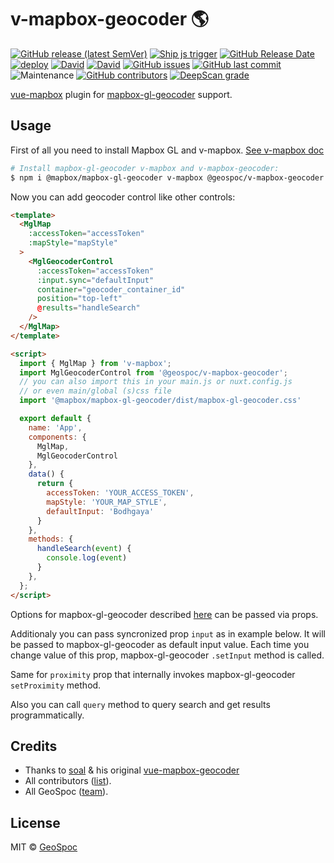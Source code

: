 # v-mapbox-geocoder 🌎

[![GitHub release (latest SemVer)](https://img.shields.io/github/v/release/geospoc/v-mapbox-geocoder?sort=semver)](https://github.com/geospoc/v-mapbox-geocoder/packages) [![Ship js trigger](https://github.com/geospoc/v-mapbox-geocoder/workflows/Ship%20js%20trigger/badge.svg)](https://github.com/geospoc/v-mapbox-geocoder/actions?query=workflow%3A%22Ship+js+trigger%22) [![GitHub Release Date](https://img.shields.io/github/release-date/geospoc/v-mapbox-geocoder)](https://github.com/geospoc/v-mapbox-geocoder/releases) [![deploy](https://img.shields.io/badge/deploy-🛳%20Ship.js-blue?style=flat)](https://github.com/algolia/shipjs) [![David](https://img.shields.io/david/peer/geospoc/v-mapbox-geocoder)](https://david-dm.org/geospoc/v-mapbox-geocoder?type=peer) [![David](https://img.shields.io/david/dev/geospoc/v-mapbox-geocoder)](http://david-dm.org/geospoc/v-mapbox-geocoder?type=dev) [![GitHub issues](https://img.shields.io/github/issues/geospoc/v-mapbox-geocoder)](https://github.com/geospoc/v-mapbox-geocoder) [![GitHub last commit](https://img.shields.io/github/last-commit/geospoc/v-mapbox-geocoder)](https://github.com/geospoc/v-mapbox-geocoder/master) ![Maintenance](https://img.shields.io/maintenance/yes/2020) [![GitHub contributors](https://img.shields.io/github/contributors/geospoc/v-mapbox-geocoder)](https://github.com/geospoc/v-mapbox-geocoder/graphs/contributors) [![DeepScan grade](https://deepscan.io/api/teams/9381/projects/11871/branches/177149/badge/grade.svg)](https://deepscan.io/dashboard#view=project&tid=9381&pid=11871&bid=177149)

[vue-mapbox](https://github.com/soal/vue-mapbox) plugin for [mapbox-gl-geocoder](https://github.com/mapbox/mapbox-gl-geocoder) support.

## Usage

First of all you need to install Mapbox GL and v-mapbox. [See v-mapbox doc](https://v-mapbox.netlify.app)


```bash
# Install mapbox-gl-geocoder v-mapbox and v-mapbox-geocoder:
$ npm i @mapbox/mapbox-gl-geocoder v-mapbox @geospoc/v-mapbox-geocoder
```

Now you can add geocoder control like other controls:

```html
<template>
  <MglMap
    :accessToken="accessToken"
    :mapStyle="mapStyle"
  >
    <MglGeocoderControl
      :accessToken="accessToken"
      :input.sync="defaultInput"
      container="geocoder_container_id"
      position="top-left"
      @results="handleSearch"
    />
  </MglMap>
</template>

<script>
  import { MglMap } from 'v-mapbox';
  import MglGeocoderControl from '@geospoc/v-mapbox-geocoder';
  // you can also import this in your main.js or nuxt.config.js
  // or even main/global (s)css file
  import '@mapbox/mapbox-gl-geocoder/dist/mapbox-gl-geocoder.css'

  export default {
    name: 'App',
    components: {
      MglMap,
      MglGeocoderControl
    },
    data() {
      return {
        accessToken: 'YOUR_ACCESS_TOKEN',
        mapStyle: 'YOUR_MAP_STYLE',
        defaultInput: 'Bodhgaya'
      }
    },
    methods: {
      handleSearch(event) {
        console.log(event)
      }
    },
  };
</script>
```

Options for mapbox-gl-geocoder described [here](https://github.com/mapbox/mapbox-gl-geocoder/blob/master/API.md) can be passed via props.

Additionaly you can pass syncronized prop `input` as in example below.
It will be passed to mapbox-gl-geocoder as default input value.
Each time you change value of this prop, mapbox-gl-geocoder `.setInput` method is called.

Same for `proximity` prop that internally invokes mapbox-gl-geocoder `setProximity` method.

Also you can call `query` method to query search and get results programmatically.

## Credits
- Thanks to [soal](https://github.com/soal) & his original [vue-mapbox-geocoder](https://github.com/soal/vue-mapbox-geocoder)
- All contributors ([list](https://github.com/geospoc/v-mapbox-geocoder/contributors)).
- All GeoSpoc ([team](https://github.com/orgs/Geospoc/people)).

## License

MIT &copy; [GeoSpoc](https://geospoc.com)